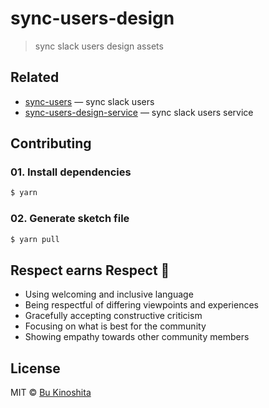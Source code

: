 # sync-users-design

> sync slack users design assets

## Related

- [sync-users](https://github.com/bukinoshita/sync-users) — sync slack users
- [sync-users-design-service](https://github.com/bukinoshita/sync-users-service) — sync slack users service

## Contributing

### 01. Install dependencies

```sh
$ yarn
```

### 02. Generate sketch file

```sh
$ yarn pull
```

## Respect earns Respect 👏

- Using welcoming and inclusive language
- Being respectful of differing viewpoints and experiences
- Gracefully accepting constructive criticism
- Focusing on what is best for the community
- Showing empathy towards other community members

## License

MIT © [Bu Kinoshita](https://bukinoshita.io)
